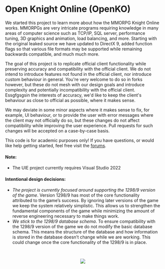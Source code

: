 # Open Knight Online (OpenKO)

<p align="left">
We started this project to learn more about how the MMORPG Knight Online works. MMORPGs are very intricate programs requiring knowledge in many areas of computer science such as TCP/IP, SQL server, performance tuning, 3D graphics and animation, load balancing, and more. Starting with the original leaked source we have updated to DirectX 9, added function flags so that various file formats may be supported while remaining backwards compatible, and much much more.
</p>

<p align="left">
The goal of this project is to replicate official client functionality while preserving accuracy and compatibility with the official client.
We do not intend to introduce features not found in the official client, nor introduce custom behaviour in general. You're very welcome to do so in forks however, but these do not mesh with our design goals and introduce complexity and potentially incompatibility with the official client. Essgfgsgsin the interests of accuracy, we'd like to keep the client's behaviour as close to official as possible, where it makes sense.

We may deviate in some minor aspects where it makes sense to fix, for example, UI behaviour, or to provide the user with error messages where the client may not officially do so, but these changes do not affect compatibility while improving the user experience.
Pull requests for such changes will be accepted on a case-by-case basis.
</p>

<p align="left">
This code is for academic purposes only! If you have questions, or would like help getting started, feel free visit the <a href="http://ko4life.net/topic/50-the-openko-project/" target="_blank">forums</a>.
</p>

#### Note:
* The UIE project currently requires Visual Studio 2022

#### Intentional design decisions:
* _The project is currently focused around supporting the 1298/9 version of the game_. Version 1298/9 has most of the core functionality attributed to the game’s success. By ignoring later versions of the game we keep the system relatively simplistic. This allows us to strengthen the fundamental components of the game while minimizing the amount of reverse engineering necessary to make things work.
* _We stick to the 1298/9 database schema_. To ensure compatibility with the 1298/9 version of the game we do not modify the basic database schema. This means the structure of the database and how information is stored in the database doesn’t change while we are working. This could change once the core functionality of the 1298/9 is in place.

<br>

<p align="center">
	<img src="https://stephenmeiernet.files.wordpress.com/2020/05/openko_ex_00.png" />
</p>
